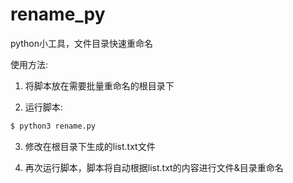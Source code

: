 # rename_py
python小工具，文件目录快速重命名

使用方法: 
1. 将脚本放在需要批量重命名的根目录下

2. 运行脚本:
```bash
$ python3 rename.py
```

3. 修改在根目录下生成的list.txt文件

4. 再次运行脚本，脚本将自动根据list.txt的内容进行文件&目录重命名
